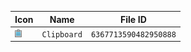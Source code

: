 | Icon | Name | File ID |
| ---  | ---  | ---     |
| ![](Clipboard.png) | `Clipboard` | `6367713590482950888` |
